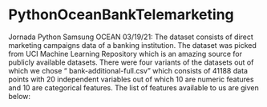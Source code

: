 # PythonOceanBankTelemarketing
Jornada Python Samsung OCEAN 03/19/21: The dataset consists of direct marketing campaigns data of a banking institution. The dataset was picked from UCI Machine Learning Repository which is an amazing source for publicly available datasets. There were four variants of the datasets out of which we chose “ bank-additional-full.csv” which consists of 41188 data points with 20 independent variables out of which 10 are numeric features and 10 are categorical features. The list of features available to us are given below:
